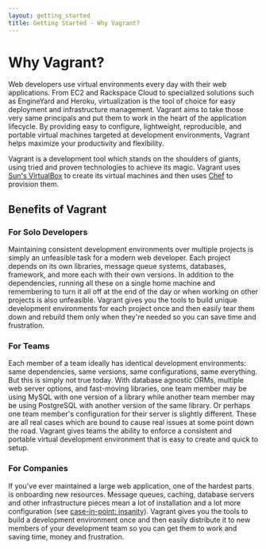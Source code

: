 ```yaml
---
layout: getting_started
title: Getting Started - Why Vagrant?
---
```

# Why Vagrant?

Web developers use virtual environments every day with their web applications. From EC2 and Rackspace Cloud to specialized
solutions such as EngineYard and Heroku, virtualization is the tool of choice for easy deployment and infrastructure management.
Vagrant aims to take those very same principals and put them to work in the heart of the application lifecycle.
By providing easy to configure, lightweight, reproducible, and portable virtual machines targeted at
development environments, Vagrant helps maximize your productivity and flexibility.

Vagrant is a development tool which stands on the shoulders of giants, using tried and
proven technologies to achieve its magic. Vagrant uses [Sun's VirtualBox](http://www.virtualbox.org)
to create its virtual machines and then uses [Chef](http://www.opscode.org/chef) to provision them.

## Benefits of Vagrant

### For Solo Developers

Maintaining consistent development environments over multiple projects is simply an
unfeasible task for a modern web developer. Each project depends on its own libraries,
message queue systems, databases, framework, and more each with their own versions.
In addition to the dependencies, running all these on a single home machine and remembering
to turn it all off at the end of the day or when working on other projects is also unfeasible.
Vagrant gives you the tools to build unique development environments for each project once
and then easily tear them down and rebuild them only when they're needed so you can save
time and frustration.

### For Teams

Each member of a team ideally has identical development environments: same dependencies, same
versions, same configurations, same everything. But this is simply not true today. With database
agnostic ORMs, multiple web server options, and fast-moving libraries, one team member may be using
MySQL with one version of a library while another team member may be using PostgreSQL with another
version of the same library. Or perhaps one team member's configuration for their server is slightly
different. These are all real cases which are bound to cause real issues at some point down the road.
Vagrant gives teams the ability to enforce a consistent and portable
virtual development environment that is easy to create and quick to setup.

### For Companies

If you've ever maintained a large web application, one of the hardest parts is onboarding new resources.
Message queues, caching, database servers and other infrastructure pieces mean a lot of installation
and a lot more configuration (see [case-in-point: insanity](http://www.robbyonrails.com/articles/2010/02/08/installing-ruby-on-rails-passenger-postgresql-mysql-oh-my-zsh-on-snow-leopard-fourth-edition)). Vagrant gives you the tools to build a development environment once and then easily distribute it to
new members of your development team so you can get them to work and saving time, money and frustration.
